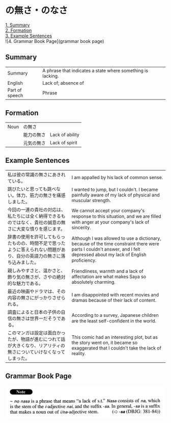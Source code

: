 # の無さ・のなさ

[1. Summary](#summary)<br>
[2. Formation](#formation)<br>
[3. Example Sentences](#example-sentences)<br>
![4. Grammar Book Page](grammar book page)<br>


## Summary

<table><tr>   <td>Summary</td>   <td>A phrase that indicates a state where something is lacking.</td></tr><tr>   <td>English</td>   <td>Lack of; absence of</td></tr><tr>   <td>Part of speech</td>   <td>Phrase</td></tr></table>

## Formation

<table class="table"><tbody><tr class="tr head"><td class="td"><span class="bold">Noun</span></td><td class="td"><span class="concept">の無さ</span></td><td class="td"></td></tr><tr class="tr"><td class="td"></td><td class="td"><span>能力</span><span class="concept">の無さ</span></td><td class="td"><span>Lack of ability</span></td></tr><tr class="tr"><td class="td"></td><td class="td"><span>元気</span><span class="concept">の無さ</span></td><td class="td"><span>Lack of spirit</span></td></tr></tbody></table>

## Example Sentences

<table><tr>   <td>私は彼の常識の無さにあきれている。</td>   <td>I am appalled by his lack of common sense.</td></tr><tr>   <td>跳びたいと思っても跳べない。体力、筋力の無さを痛感しました。</td>   <td>I wanted to jump, but I couldn't. I became painfully aware of my lack of physical and muscular strength.</td></tr><tr>   <td>今回の一連の貴社の対応は、私たちには全く納得できるものではなく、貴社の誠意の無さに大変な憤りを感じます。</td>   <td>We cannot accept your company's response to this situation, and we are ﬁlled with anger at your company's lack of sincerity.</td></tr><tr>   <td>辞書の使用を許可してもらったものの、時間不足で思ったように答えられない問題があり、自分の英語力の無さに落ち込みました。</td>   <td>Although I was allowed to use a dictionary, because of the time constraint there were parts I couldn't answer, and I felt depressed about my lack of English proﬁciency.</td></tr><tr>   <td>親しみやすさと、温かさと、飾り気の無さが、さやの絶対的な魅力である。</td>   <td>Friendliness, warmth and a lack of affectation are what makes Saya so absolutely charming.</td></tr><tr>   <td>最近の映画やドラマは、その内容の無さにがっかりさせられる。</td>   <td>I am disappointed with recent movies and dramas because of their lack of content.</td></tr><tr>   <td>調査によると日本の子供の自信の無さは世界一だそうである。</td>   <td>According to a survey, Japanese children are the least self-conﬁdent in the world.</td></tr><tr>   <td>このマンガは設定は面白かったが、物語が進むにつれて話が大きくなり、リアリティの無さについていけなくなってしまった。</td>   <td>This comic had an interesting plot, but as the story went on, it became so exaggerated that I couldn't take the lack of reality.</td></tr></table>

## Grammar Book Page

![](../img/Advancedの無さ.png)

